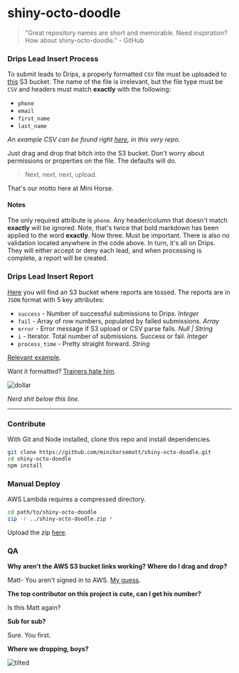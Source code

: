 # shiny-octo-doodle

> "Great repository names are short and memorable. Need inspiration? How about shiny-octo-doodle." - GitHub

### Drips Lead Insert Process

To submit leads to Drips, a properly formatted `CSV` file must be uploaded to [this](https://s3.console.aws.amazon.com/s3/buckets/drips-leads/?region=us-east-2&tab=overview) S3 bucket. The name of the file is irrelevant, but the file type must be `CSV` and headers must match **exactly** with the following:
  * `phone`
  * `email`
  * `first_name`
  * `last_name`

*An example CSV can be found right [here](https://github.com/minihorsematt/shiny-octo-doodle/blob/master/drips-leads-example.csv), in this very repo.*

Just drag and drop that bitch into the S3 bucket. Don't worry about permissions or properties on the file. The defaults will do.

> Next, next, next, upload.

That's our motto here at Mini Horse.

#### Notes
The only required attribute is `phone`. Any header/column that doesn't match **exactly** will be ignored. Note, that's twice that bold markdown has been applied to the word **exactly**. Now three. Must be important. There is also no validation located anywhere in the code above. In turn, it's all on Drips. They will either accept or deny each lead, and when processing is complete, a report will be created.

### Drips Lead Insert Report

[Here](https://s3.console.aws.amazon.com/s3/buckets/drips-lead-insert-reports/?region=us-east-2&tab=overview) you will find an S3 bucket where reports are tossed. The reports are in `JSON` format with 5 key attributes:
  * `success` - Number of successful submissions to Drips. *Integer*
  * `fail` - Array of row numbers, populated by failed submissions. *Array*
  * `error` - Error message if S3 upload or CSV parse fails. *Null | String*
  * `i` - Iterator. Total number of submissions. Success or fail. *Integer*
  * `process_time` - Pretty straight forward. *String*

[Relevant example](https://s3.us-west-1.amazonaws.com/drips-lead-insert-reports/d85c3dec-e31b-4b9d-8135-320e818481b4).

Want it formatted? [Trainers hate him](https://chrome.google.com/webstore/detail/json-formatter/bcjindcccaagfpapjjmafapmmgkkhgoa).

![dollar](https://user-images.githubusercontent.com/39743483/40743060-58b8c15c-6405-11e8-9c26-beff74b9edb2.gif)

*Nerd shit below this line.*

---------------------------------

### Contribute

With Git and Node installed, clone this repo and install dependencies.

```bash
git clone https://github.com/minihorsematt/shiny-octo-doodle.git
cd shiny-octo-doodle
npm install
```

### Manual Deploy

AWS Lambda requires a compressed directory.

```bash
cd path/to/shiny-octo-doodle
zip -r ../shiny-octo-doodle.zip *
```

Upload the zip [here](https://us-west-1.console.aws.amazon.com/lambda/home?region=us-west-1#/functions/dripsLeadInsert?tab=graph).

### QA

**Why aren't the AWS S3 bucket links working? Where do I drag and drop?**

Matt- You aren't signed in to AWS. [My guess](https://github.com/minihorsematt/shiny-octo-doodle/blob/master/README.md#drips-lead-insert-process).

**The top contributor on this project is cute, can I get his number?**

Is this Matt again?

**Sub for sub?**

Sure. You first.

**Where we dropping, boys?**

![tilted](https://user-images.githubusercontent.com/39743483/40795638-855cc5b6-64b7-11e8-83a3-578a90383745.jpg)
